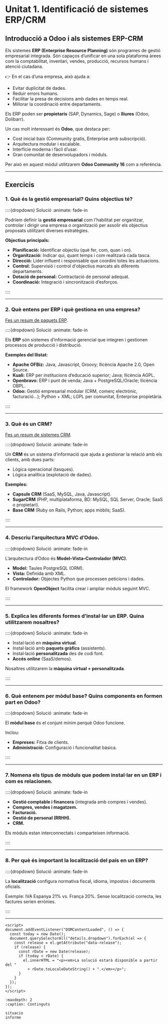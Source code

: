 Unitat 1. Identificació de sistemes ERP/CRM
===========================================

Introducció a Odoo i als sistemes ERP-CRM
-----------------------------------------

Els sistemes **ERP (Enterprise Resource Planning)** són programes de gestió empresarial integrada.
Són capaços d’unificar en una sola plataforma àrees com la comptabilitat, inventari, vendes, producció,
recursos humans i atenció ciutadana.

👉 En el cas d’una empresa, això ajuda a:

- Evitar duplicitat de dades.
- Reduir errors humans.
- Facilitar la presa de decisions amb dades en temps real.
- Millorar la coordinació entre departaments.

Els ERP poden ser **propietaris** (SAP, Dynamics, Sage) o **lliures** (Odoo, Dolibarr).

Un cas molt interessant és **Odoo**, que destaca per:

- Cost inicial baix (Community gratis, Enterprise amb subscripció).
- Arquitectura modular i escalable.
- Interfície moderna i fàcil d’usar.
- Gran comunitat de desenvolupadors i mòduls.

Per això en aquest mòdul utilitzarem **Odoo Community 16** com a referència.


---

## Exercicis

### 1. Què és la gestió empresarial? Quins objectius té?

::::{dropdown} Solució
:animate: fade-in
<span class="release-date" data-release="2025-09-29"></span>

Podríem definir la **gestió empresarial** com l'habilitat per organitzar, controlar i dirigir
una empresa o organització per assolir els objectius proposats utilitzant diverses estratègies.

**Objectius principals:**
- **Planificació:** Identificar objectiu (què fer, com, quan i on).  
- **Organització:** Indicar qui, quant temps i com realitzarà cada tasca.  
- **Direcció:** Líder influent i responsable que coordini totes les actuacions.  
- **Control:** Supervisió i control d'objectius marcats als diferents departaments.  
- **Dotació de personal:** Contractació de personal adequat.  
- **Coordinació:** Integració i sincronització d’esforços.  

::::

---

### 2. Què entens per ERP i què gestiona en una empresa?  
[Fes un resum de paquets ERP](https://en.wikipedia.org/wiki/List_of_ERP_software_packages).

::::{dropdown} Solució
:animate: fade-in
<span class="release-date" data-release="2025-09-29"></span>

Els **ERP** són sistemes d’informació gerencial que integren i gestionen processos de producció i distribució.  

**Exemples del llistat:**
- **Apache OFBiz:** Java, Javascript, Groovy; llicència Apache 2.0, Open Source.  
- **Kuali:** ERP per institucions d’educació superior; Java; llicència AGPL.  
- **Openbravo:** ERP i punt de venda; Java + PostgreSQL/Oracle; llicència OBPL.  
- **Odoo:** Gestió empresarial modular (CRM, comerç electrònic, facturació...); Python + XML; LGPL per comunitat, Enterprise propietària.  

::::

---

### 3. Què és un CRM?  
[Fes un resum de sistemes CRM](https://en.wikipedia.org/wiki/Comparison_of_CRM_systems).

::::{dropdown} Solució
:animate: fade-in
<span class="release-date" data-release="2025-09-29"></span>

Un **CRM** és un sistema d’informació que ajuda a gestionar la relació amb els clients, amb dues parts:  
- Lògica operacional (tasques).  
- Lògica analítica (explotació de dades).  

**Exemples:**  
- **Capsule CRM** (SaaS, MySQL, Java, Javascript).  
- **SugarCRM** (PHP, multiplataforma, BD: MySQL, SQL Server, Oracle; SaaS o propietari).  
- **Base CRM** (Ruby on Rails, Python; apps mòbils; SaaS).  

::::

---

### 4. Descriu l’arquitectura MVC d’Odoo.

::::{dropdown} Solució
:animate: fade-in
<span class="release-date" data-release="2025-09-29"></span>

L’arquitectura d’Odoo és **Model–Vista–Controlador (MVC)**.  
- **Model:** Taules PostgreSQL (ORM).  
- **Vista:** Definida amb XML.  
- **Controlador:** Objectes Python que processen peticions i dades.  

El framework **OpenObject** facilita crear i ampliar mòduls seguint MVC.  

::::

---

### 5. Explica les diferents formes d’instal·lar un ERP. Quina utilitzarem nosaltres?

::::{dropdown} Solució
:animate: fade-in
<span class="release-date" data-release="2025-09-29"></span>

- Instal·lació en **màquina virtual**.  
- Instal·lació amb **paquets gràfics** (assistents).  
- Instal·lació **personalitzada** des de codi font.  
- **Accés online** (SaaS/demos).  

Nosaltres utilitzarem la **màquina virtual + personalitzada**.  

::::

---

### 6. Què entenem per mòdul base? Quins components en formen part en Odoo?

::::{dropdown} Solució
:animate: fade-in
<span class="release-date" data-release="2025-09-29"></span>

El **mòdul base** és el conjunt mínim perquè Odoo funcione.  

Inclou:
- **Empreses:** Fitxa de clients.  
- **Administració:** Configuració i funcionalitat bàsica.  

::::

---

### 7. Nomena els tipus de mòduls que podem instal·lar en un ERP i com es relacionen.

::::{dropdown} Solució
:animate: fade-in
<span class="release-date" data-release="2025-09-29"></span>

- **Gestió comptable i financera** (integrada amb compres i vendes).  
- **Compres, vendes i magatzem.**  
- **Facturació.**  
- **Gestió de personal (RRHH).**  
- **CRM.**  

Els mòduls estan interconnectats i comparteixen informació.  

::::

---

### 8. Per què és important la localització del país en un ERP?

::::{dropdown} Solució
:animate: fade-in
<span class="release-date" data-release="2025-09-29"></span>

La **localització** configura normativa fiscal, idioma, impostos i documents oficials.  

Exemple: IVA Espanya 21% vs. França 20%. Sense localització correcta, les factures serien errònies.  

::::

---


```{raw} html
<script>
document.addEventListener("DOMContentLoaded", () => {
  const today = new Date();
  document.querySelectorAll("details.dropdown").forEach(el => {
    const release = el.getAttribute("data-release");
    if (release) {
      const rDate = new Date(release);
      if (today < rDate) {
        el.innerHTML = "<p><em>La solució estarà disponible a partir del "
          + rDate.toLocaleDateString() + ".</em></p>";
      }
    }
  });
});
</script>
```

```{toctree}
:maxdepth: 2
:caption: Continguts

situacio
informe
```

